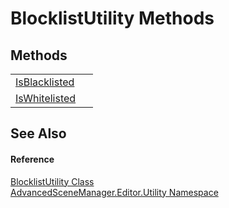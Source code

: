 # BlocklistUtility Methods




## Methods
<table>
<tr>
<td><a href="M_AdvancedSceneManager_Editor_Utility_BlocklistUtility_IsBlacklisted">IsBlacklisted</a></td>
<td> </td></tr>
<tr>
<td><a href="M_AdvancedSceneManager_Editor_Utility_BlocklistUtility_IsWhitelisted">IsWhitelisted</a></td>
<td> </td></tr>
</table>

## See Also


#### Reference
<a href="T_AdvancedSceneManager_Editor_Utility_BlocklistUtility">BlocklistUtility Class</a>  
<a href="N_AdvancedSceneManager_Editor_Utility">AdvancedSceneManager.Editor.Utility Namespace</a>  
